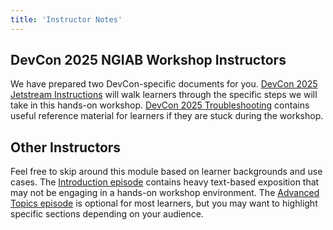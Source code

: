 ```yaml
---
title: 'Instructor Notes'
---
```


## DevCon 2025 NGIAB Workshop Instructors
We have prepared two DevCon-specific documents for you. [DevCon 2025 Jetstream Instructions](/training-NGIAB-101/devcon25js.html) will walk learners through the specific steps we will take in this hands-on workshop. [DevCon 2025 Troubleshooting](/training-NGIAB-101/troubleshooting.html) contains useful reference material for learners if they are stuck during the workshop. 

## Other Instructors
Feel free to skip around this module based on learner backgrounds and use cases. The [Introduction episode](/training-NGIAB-101/introduction.html) contains heavy text-based exposition that may not be engaging in a hands-on workshop environment. The [Advanced Topics episode](/training-NGIAB-101/advanced-topics.html) is optional for most learners, but you may want to highlight specific sections depending on your audience.